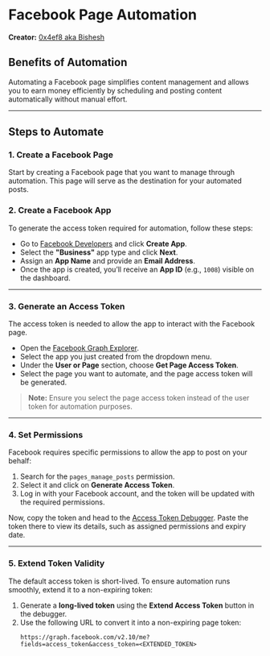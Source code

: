 # Facebook Page Automation  
**Creator:** [0x4ef8 aka Bishesh](https://www.facebook.com/bisheshhxd)  

## Benefits of Automation  
Automating a Facebook page simplifies content management and allows you to earn money efficiently by scheduling and posting content automatically without manual effort.  

---

## Steps to Automate  

### 1. **Create a Facebook Page**  
Start by creating a Facebook page that you want to manage through automation. This page will serve as the destination for your automated posts.  

### 2. **Create a Facebook App**  
To generate the access token required for automation, follow these steps:  
- Go to [Facebook Developers](https://developers.facebook.com/apps/) and click **Create App**.  
- Select the **"Business"** app type and click **Next**.  
- Assign an **App Name** and provide an **Email Address**.  
- Once the app is created, you’ll receive an **App ID** (e.g., `1008`) visible on the dashboard.  

---

### 3. **Generate an Access Token**  
The access token is needed to allow the app to interact with the Facebook page.  
- Open the [Facebook Graph Explorer](https://developers.facebook.com/tools/explorer/).  
- Select the app you just created from the dropdown menu.  
- Under the **User or Page** section, choose **Get Page Access Token**.  
- Select the page you want to automate, and the page access token will be generated.  

> **Note:** Ensure you select the page access token instead of the user token for automation purposes.  

---

### 4. **Set Permissions**  
Facebook requires specific permissions to allow the app to post on your behalf:  
1. Search for the `pages_manage_posts` permission.  
2. Select it and click on **Generate Access Token**.  
3. Log in with your Facebook account, and the token will be updated with the required permissions.  

Now, copy the token and head to the [Access Token Debugger](https://developers.facebook.com/tools/debug/accesstoken/). Paste the token there to view its details, such as assigned permissions and expiry date.  

---

### 5. **Extend Token Validity**  
The default access token is short-lived. To ensure automation runs smoothly, extend it to a non-expiring token:  
1. Generate a **long-lived token** using the **Extend Access Token** button in the debugger.  
2. Use the following URL to convert it into a non-expiring page token:  
   ```plaintext
   https://graph.facebook.com/v2.10/me?fields=access_token&access_token=<EXTENDED_TOKEN>
